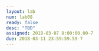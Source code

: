 ```yaml
---
layout: lab
num: lab08
ready: false
desc: "TBD"
assigned: 2018-03-07 8:00:00.00-7
due: 2018-03-11 23:59:59.59-7
---
```


